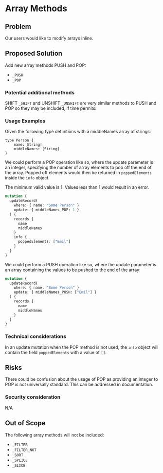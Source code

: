 # Array Methods

## Problem

Our users would like to modify arrays inline.

## Proposed Solution

Add new array methods PUSH and POP:

-   `_PUSH`
-   `_POP`

### Potential additional methods

SHIFT `_SHIFT` and UNSHIFT `_UNSHIFT` are very similar methods to PUSH and POP so they may be included, if time permits.

### Usage Examples

Given the following type definitions with a middleNames array of strings:

```gql
type Person {
    name: String!
    middleNames: [String]
}
```

We could perform a POP operation like so, where the update parameter is an integer, specifying the number of array elements to pop off the end of the array. Popped off elements would then be returned in `poppedElements` inside the `info` object.

The minimum valid value is 1. Values less than 1 would result in an error.

```graphql
mutation {
  updateRecord(
    where: { name: "Some Person" }
    update: { middleNames_POP: 1 }
  ) {
    records {
      name
      middleNames
    }
    info {
      poppedElements: ["Emil"]
    }
  }
}
```

We could perform a PUSH operation like so, where the update parameter is an array containing the values to be pushed to the end of the array:

```graphql
mutation {
  updateRecord(
    where: { name: "Some Person" }
    update: { middleNames_PUSH: ["Emil"] }
  ) {
    records {
      name
      middleNames
    }
  }
}
```

### Technical considerations

In an update mutation when the POP method is not used, the `info` object will contain the field `poppedElements` with a value of `[]`.

## Risks

There could be confusion about the usage of POP as providing an integer to POP is not universally standard. This can be addressed in documentation.

### Security consideration

N/A

## Out of Scope

The following array methods will not be included:

-   `_FILTER`
-   `_FILTER_NOT`
-   `_SORT`
-   `_SPLICE`
-   `_SLICE`
